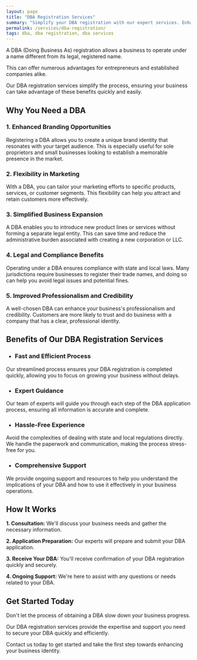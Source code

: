 ```yaml
---
layout: page
title: "DBA Registration Services"
summary: "Simplify your DBA registration with our expert services. Enhance your brand identity and comply with regulations quickly and hassle-free!"
permalink: /services/dba-registration/
tags: dba, dba registration, dba services
---
```


A DBA (Doing Business As) registration allows a business to operate under a name different from its legal, registered name. 

This can offer numerous advantages for entrepreneurs and established companies alike. 

Our DBA registration services simplify the process, ensuring your business can take advantage of these benefits quickly and easily.

## Why You Need a DBA

### 1. Enhanced Branding Opportunities
Registering a DBA allows you to create a unique brand identity that resonates with your target audience. This is especially useful for sole proprietors and small businesses looking to establish a memorable presence in the market.

### 2. Flexibility in Marketing
With a DBA, you can tailor your marketing efforts to specific products, services, or customer segments. This flexibility can help you attract and retain customers more effectively.

### 3. Simplified Business Expansion
A DBA enables you to introduce new product lines or services without forming a separate legal entity. This can save time and reduce the administrative burden associated with creating a new corporation or LLC.

### 4. Legal and Compliance Benefits
Operating under a DBA ensures compliance with state and local laws. Many jurisdictions require businesses to register their trade names, and doing so can help you avoid legal issues and potential fines.

### 5. Improved Professionalism and Credibility
A well-chosen DBA can enhance your business's professionalism and credibility. Customers are more likely to trust and do business with a company that has a clear, professional identity.

## Benefits of Our DBA Registration Services

- ### Fast and Efficient Process
Our streamlined process ensures your DBA registration is completed quickly, allowing you to focus on growing your business without delays.

- ### Expert Guidance
Our team of experts will guide you through each step of the DBA application process, ensuring all information is accurate and complete.

- ### Hassle-Free Experience
Avoid the complexities of dealing with state and local regulations directly. We handle the paperwork and communication, making the process stress-free for you.

- ### Comprehensive Support
We provide ongoing support and resources to help you understand the implications of your DBA and how to use it effectively in your business operations.

## How It Works

**1. Consultation:** We'll discuss your business needs and gather the necessary information.

**2. Application Preparation:** Our experts will prepare and submit your DBA application.

**3. Receive Your DBA:** You'll receive confirmation of your DBA registration quickly and securely.

**4. Ongoing Support:** We're here to assist with any questions or needs related to your DBA.

## Get Started Today

Don't let the process of obtaining a DBA slow down your business progress. 

Our DBA registration services provide the expertise and support you need to secure your DBA quickly and efficiently. 

Contact us today to get started and take the first step towards enhancing your business identity.




